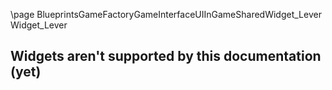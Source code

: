 \page BlueprintsGameFactoryGameInterfaceUIInGameSharedWidget_Lever Widget_Lever
## Widgets aren't supported by this documentation (yet)
